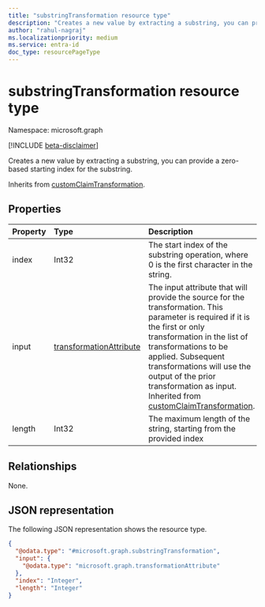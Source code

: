 ```yaml
---
title: "substringTransformation resource type"
description: "Creates a new value by extracting a substring, you can provide a zero-based starting index for the substring."
author: "rahul-nagraj"
ms.localizationpriority: medium
ms.service: entra-id
doc_type: resourcePageType
---
```


# substringTransformation resource type

Namespace: microsoft.graph

[!INCLUDE [beta-disclaimer](../../includes/beta-disclaimer.md)]

Creates a new value by extracting a substring, you can provide a zero-based starting index for the substring.

Inherits from [customClaimTransformation](../resources/customclaimtransformation.md).

## Properties
|Property|Type|Description|
|:---|:---|:---|
|index|Int32|The start index of the substring operation, where 0 is the first character in the string.|
|input|[transformationAttribute](../resources/transformationattribute.md)|The input attribute that will provide the source for the transformation. This parameter is required if it is the first or only transformation in the list of transformations to be applied. Subsequent transformations will use the output of the prior transformation as input. Inherited from [customClaimTransformation](../resources/customclaimtransformation.md).|
|length|Int32|The maximum length of the string, starting from the provided index|

## Relationships
None.

## JSON representation
The following JSON representation shows the resource type.
<!-- {
  "blockType": "resource",
  "@odata.type": "microsoft.graph.substringTransformation"
}
-->
``` json
{
  "@odata.type": "#microsoft.graph.substringTransformation",
  "input": {
    "@odata.type": "microsoft.graph.transformationAttribute"
  },
  "index": "Integer",
  "length": "Integer"
}
```
